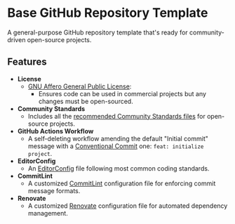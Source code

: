 # Base GitHub Repository Template

A general-purpose GitHub repository template that's ready for community-driven open-source projects.

## Features

- **License**
  - [GNU Affero General Public License](https://www.gnu.org/licenses/why-affero-gpl.html): 
    - Ensures code can be used in commercial projects but any changes must be open-sourced.
- **Community Standards**
  - Includes all the [recommended Community Standards files](https://opensource.guide) for open-source projects.
- **GitHub Actions Workflow**
  - A self-deleting workflow amending the default "Initial commit" message with a [Conventional Commit](https://www.conventionalcommits.org) one: `feat: initialize project`.
- **EditorConfig**
  - An [EditorConfig](https://editorconfig.org) file following most common coding standards.
- **CommitLint**
  - A customized [CommitLint](https://commitlint.js.org) configuration file for enforcing commit message formats.
- **Renovate**
  - A customized [Renovate](https://github.com/renovatebot/renovate) configuration file for automated dependency management.
